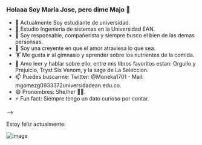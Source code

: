 ### Holaaa Soy Maria Jose, pero dime Majo 👋

- 🔭 Actualmente Soy estudiante de universidad.
- 🌱 Estudio Ingenieria de sistemas en la Universidad EAN.
- 👯 Soy responsable, compañerista y siempre busco el bien de las demas personsas. 
- 🤔 Soy una creyente en que el amor atraviesa lo que sea.
- 🏋️ Me gusta ir al gimnasio y aprender sobre los nutrientes de la comida.
- 💬 Amo leer y hablar sobre ello, entre mis libros favoritos estan: Orgullo y Prejuicio, Tryst Six Venom, y la saga de La Seleccion.
- 📫 Puedes buscarme: Twitter: @Moneka1701 - Mail: mgomezg0933372universidadean.edu.co.
- 😄 Pronombres: She/her 🏳️‍🌈.
- ⚡ Fun fact: Siempre tengo un dato curioso por contar.

-->
 
 Estoy feliz actualmente:

![image](https://user-images.githubusercontent.com/98360918/151087538-9140735c-5dea-40e8-8d1b-dbab6f1e54a7.gif)
